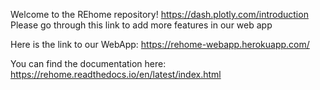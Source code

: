 Welcome to the REhome repository!
https://dash.plotly.com/introduction
Please go through this link to add more features in our web app

Here is the link to our WebApp:
https://rehome-webapp.herokuapp.com/

You can find the documentation here:
https://rehome.readthedocs.io/en/latest/index.html